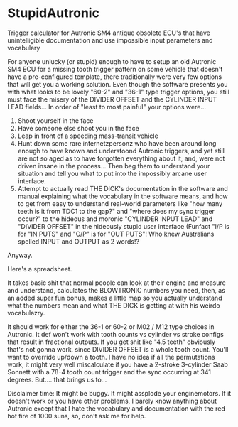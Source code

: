# StupidAutronic
Trigger calculator for Autronic SM4 antique obsolete ECU's that have unintelligible documentation and use impossible input parameters and vocabulary

For anyone unlucky (or stupid) enough to have to setup an old Autronic SM4 ECU for a missing tooth trigger pattern on some vehicle that doesn't have a pre-configured template, there traditionally were very few options that will get you a working solution. Even though the software presents you with what looks to be lovely "60-2" and "36-1" type trigger options, you still must face the misery of the DIVIDER OFFSET and the CYLINDER INPUT LEAD fields...  In order of "least to most painful" your options were... 

1. Shoot yourself in the face
2. Have someone else shoot you in the face
3. Leap in front of a speeding mass-transit vehicle
3. Hunt down some rare internetzpersonz who have been around long enough to have known and understoond Autronic triggers, and yet still are not so aged as to have forgotten everything about it, and, were not driven insane in the process... Then beg them to understand your situation and tell you what to put into the impossibly arcane user interface. 
4. Attempt to actually read THE DICK's documentation in the software and manual explaining what the vocabulary in the software means, and how to get from easy to understand real-world parameters like "how many teeth is it from TDC1 to the gap?" and "where does my sync trigger occur?" to the hideous and moronic "CYLINDER INPUT LEAD" and "DIVIDER OFFSET" in the hideously stupid user interface (Funfact "I/P is for "IN PUTS" and "O/P" is for "OUT PUTS"!  Who knew Australians spelled INPUT and OUTPUT as 2 words!?

Anyway.  

Here's a spreadsheet. 

It takes basic shit that normal people can look at their engine and measure and understand, calculates the BLOWTRONIC numbers you need, then, as an added super fun bonus, makes a little map so you actually understand what the numbers mean and what THE DICK is getting at with his weirdo vocabulazry. 

It should work for either the 36-1 or 60-2 or M02 / M12 type choices in Autronic. It def won't work with tooth counts vs cylinder vs stroke configs that result in fractional outputs. If you get shit like "4.5 teeth" obviously that's not gonna work, since DIVIDER OFFSET is a whole tooth count. You'll want to override up/down a tooth.  I have no idea if all the permutations work, it might very well miscalculate if you have a 2-stroke 3-cylinder Saab Sonnett with a 78-4 tooth count trigger and the sync occurring at 341 degrees.  But.... that brings us to... 

Disclaimer time: It might be buggy. It might assplode your enginemotors. If it doesn't work or you have other problems, I barely know anything about Autronic except that I hate the vocabulary and documentation with the red hot fire of 1000 suns, so, don't ask me for help. 
